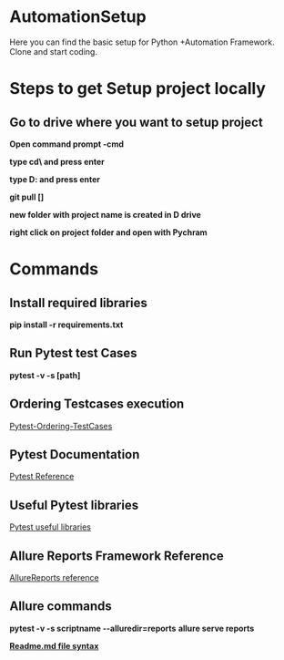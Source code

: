 # AutomationSetup
Here you can find the basic setup for Python +Automation Framework. Clone and start coding.

# Steps to get Setup project locally

## Go to drive where you want to setup project

**Open command prompt -cmd**

**type cd\ and press enter**

**type D: and press enter**

**git pull []**

**new folder with project name is created in D drive**

**right click on project folder and open with Pychram**

# Commands

## Install required libraries
**pip install -r requirements.txt**

## Run Pytest test Cases
**pytest -v -s [path]**

## Ordering Testcases execution
[Pytest-Ordering-TestCases](https://pytest-ordering.readthedocs.io/en/develop/ "Pytest ordering")

## Pytest Documentation
[Pytest Reference](https://docs.pytest.org/en/6.2.x/contents.html "Pytest ref")

## Useful Pytest libraries
[Pytest useful libraries](https://miguendes.me/7-pytest-features-and-plugins-that-will-save-you-tons-of-time "Pytest useful ref")


## Allure Reports Framework Reference
[AllureReports reference](https://docs.qameta.io/allure/ "Allure Reports Ref")

## Allure commands
**pytest -v -s scriptname --alluredir=reports**
**allure serve reports**


**[Readme.md file syntax](https://medium.com/@saumya.ranjan/how-to-write-a-readme-md-file-markdown-file-20cb7cbcd6f "Readme.md syntax")**


